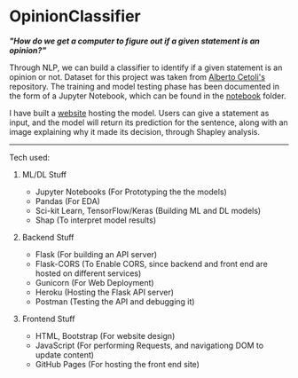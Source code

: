 # OpinionClassifier

**_"How do we get a computer to figure out if a given statement is an opinion?"_**

Through NLP, we can build a classifier to identify if a given statement is an opinion or not. Dataset for this project was taken from [Alberto Cetoli's](https://github.com/fractalego/subjectivity_classifier) repository. The training and model testing phase has been documented in the form of a Jupyter Notebook, which can be found in the [notebook](https://github.com/Naimish240/OpinionClassifier/tree/main/notebook) folder.

I have built a [website](https://naimish240.github.io/OpinionClassifier/) hosting the model. Users can give a statement as input, and the model will return its prediction for the sentence, along with an image explaining why it made its decision, through Shapley analysis.

---

Tech used:

1. ML/DL Stuff
    - Jupyter Notebooks (For Prototyping the the models)
    - Pandas (For EDA)
    - Sci-kit Learn, TensorFlow/Keras (Building ML and DL models)
    - Shap (To interpret model results)

2. Backend Stuff
    - Flask (For building an API server)
    - Flask-CORS (To Enable CORS, since backend and front end are hosted on different services)
    - Gunicorn (For Web Deployment)
    - Heroku (Hosting the Flask API server)
    - Postman (Testing the API and debugging it)

3. Frontend Stuff
    - HTML, Bootstrap (For website design)
    - JavaScript (For performing Requests, and navigationg DOM to update content)
    - GitHub Pages (For hosting the front end site)
